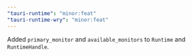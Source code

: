 ```yaml
---
"tauri-runtime": "minor:feat"
"tauri-runtime-wry": "minor:feat"
---
```


Added `primary_monitor` and `available_monitors` to `Runtime` and `RuntimeHandle`.
